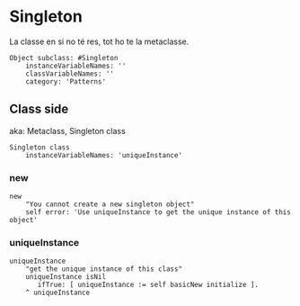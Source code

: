 # Singleton

La classe en si no té res, tot ho te la metaclasse.

```smalltalk
Object subclass: #Singleton    instanceVariableNames: ''    classVariableNames: ''    category: 'Patterns'
```

## Class side

aka: Metaclass, Singleton class

```smalltalk
Singleton class    instanceVariableNames: 'uniqueInstance'
```

### new

```smalltalk
new    "You cannot create a new singleton object"
    self error: 'Use uniqueInstance to get the unique instance of this object'
```

### uniqueInstance

```smalltalk
uniqueInstance    "get the unique instance of this class"    uniqueInstance isNil       ifTrue: [ uniqueInstance := self basicNew initialize ].    ^ uniqueInstance
```